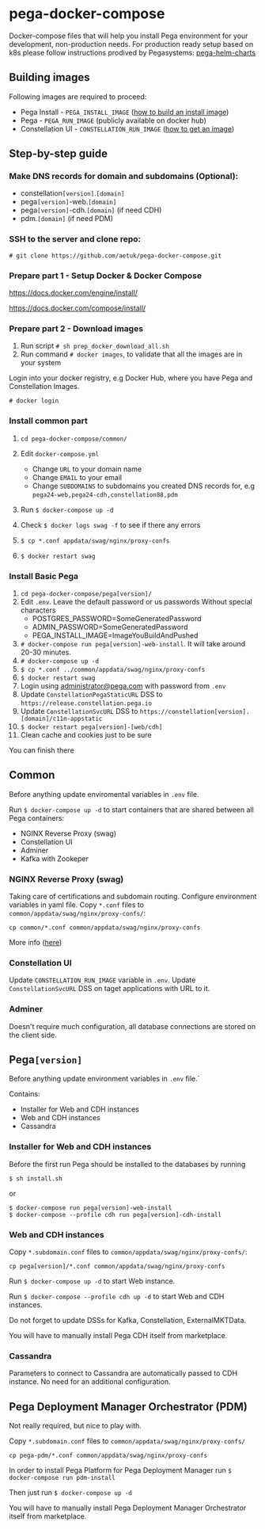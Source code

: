 # pega-docker-compose
Docker-compose files that will help you install Pega environment for your development, non-production needs. For production ready setup based on k8s please follow instructions prodived by Pegasystems: [pega-helm-charts](https://github.com/pegasystems/pega-helm-charts)

## Building images
Following images are required to proceed:
* Pega Install - `PEGA_INSTALL_IMAGE`  ([how to build an install image]( https://github.com/pegasystems/pega-helm-charts/blob/master/docs/building-your-own-Pega-installer-image.md))
* Pega - `PEGA_RUN_IMAGE` (publicly available on docker hub)
* Constellation UI - `CONSTELLATION_RUN_IMAGE` ([how to get an image](https://docs.pega.com/user-experience-cosmos-react/87/installing-constellation-using-docker))

## Step-by-step guide
### Make DNS records for domain and subdomains (Optional):
* constellation`[version]`.`[domain]`
* pega`[version]`-web.`[domain]`
* pega`[version]`-cdh.`[domain]` (if need CDH)
* pdm.`[domain]` (if need PDM)

### SSH to the server and clone repo:
```
# git clone https://github.com/aetuk/pega-docker-compose.git
```
### Prepare part 1 - Setup Docker & Docker Compose
https://docs.docker.com/engine/install/

https://docs.docker.com/compose/install/


### Prepare part 2 - Download images

1. Run script  ```# sh prep_docker_download_all.sh```
2. Run command ```# docker images```, to validate that all the images are in your system  

Login into your docker registry, e.g Docker Hub, where you have Pega and Constellation Images.

```# docker login```
### Install common part
1. `cd pega-docker-compose/common/`
2. Edit `docker-compose.yml`
   * Change `URL` to your domain name
   * Change `EMAIL` to your email
   * Change `SUBDOMAINS` to subdomains you created DNS records for, e.g `pega24-web,pega24-cdh,constellation88,pdm`

3. Run `$ docker-compose up -d`
4. Check `$ docker logs swag -f` to see if there any errors
5. `$ cp *.conf appdata/swag/nginx/proxy-confs`
6. `$ docker restart swag`


### Install Basic Pega
1. `cd pega-docker-compose/pega[version]/`
2. Edit `.env`. Leave the default password or us passwords Without special characters
    * POSTGRES_PASSWORD=SomeGeneratedPassword
    * ADMIN_PASSWORD=SomeGeneratedPassword
    * PEGA_INSTALL_IMAGE=ImageYouBuildAndPushed
3. `# docker-compose run pega[version]-web-install`. It will take around 20-30 minutes.
4. `# docker-compose up -d`
5. `$ cp *.conf ../common/appdata/swag/nginx/proxy-confs`
6. `$ docker restart swag`
7. Login using administrator@pega.com with password from `.env`
8. Update `ConstellationPegaStaticURL` DSS to `https://release.constellation.pega.io`
9. Update `ConstellationSvcURL` DSS to `https://constellation[version].[domain]/c11n-appstatic`
10. `$ docker restart pega[version]-[web/cdh]`
11. Clean cache and cookies just to be sure

You can finish there

## Common
Before anything update enviromental variables in `.env` file.

Run `$ docker-compose up -d` to start containers that are shared between all Pega containers:
* NGINX Reverse Proxy (swag)
* Constellation UI
* Adminer
* Kafka with Zookeper

### NGINX Reverse Proxy (swag)
Taking care of certifications and subdomain routing. Configure environment variables in yaml file. Copy `*.conf` files to `common/appdata/swag/nginx/proxy-confs/`:
```
cp common/*.conf common/appdata/swag/nginx/proxy-confs
```

More info ([here](https://docs.linuxserver.io/general/swag))

### Constellation UI
Update `CONSTELLATION_RUN_IMAGE` variable in `.env`. Update `ConstellationSvcURL` DSS on taget applications with URL to it. 

### Adminer
Doesn't require much configuration, all database connections are stored on the client side.

## Pega`[version]`
Before anything update environment variables in `.env` file.`

Contains:
* Installer for Web and CDH instances 
* Web and CDH instances
* Cassandra

### Installer for Web and CDH instances
Before the first run Pega should be installed to the databases by running 

```
$ sh install.sh
```
 or
```
$ docker-compose run pega[version]-web-install
$ docker-compose --profile cdh run pega[version]-cdh-install
```

### Web and CDH instances
Copy `*.subdomain.conf` files to `common/appdata/swag/nginx/proxy-confs/`:

```
cp pega[version]/*.conf common/appdata/swag/nginx/proxy-confs
```

Run `$ docker-compose up -d` to start Web instance.

Run `$ docker-compose --profile cdh up -d` to start Web and CDH instances.


Do not forget to update DSSs for Kafka, Constellation, ExternalMKTData.

You will have to manually install Pega CDH itself from marketplace.

### Cassandra
Parameters to connect to Cassandra are automatically passed to CDH instance. No need for an additional configuration.

## Pega Deployment Manager Orchestrator (PDM)

Not really required, but nice to play with.

Copy `*.subdomain.conf` files to `common/appdata/swag/nginx/proxy-confs/`

```
cp pega-pdm/*.conf common/appdata/swag/nginx/proxy-confs
```

In order to install Pega Platform for Pega Deployment Manager run `$ docker-compose run pdm-install`

Then just run `$ docker-compose up -d`

You will have to manually install Pega Deployment Manager Orchestrator itself from marketplace.
